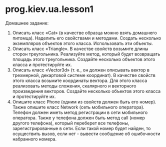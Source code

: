 # prog.kiev.ua.lesson1

Домашнее задание:
1) Описать класс «Cat» (в качестве образца можно взять домашнего питомца).
Наделить его свойствами и методами. Создать несколько экземпляров объектов
этого класса. Использовать эти объекты.
2) Описать класс «Triangle». В качестве свойств возьмите длины сторон
треугольника. Реализуйте метод, который будет возвращать площадь этого
треугольника. Создайте несколько объектов этого класса и протестируйте их.
3) Описать класс «Vector3d» (т. е., он должен описывать вектор в трехмерной,
декартовой системе координат). В качестве свойств этого класса возьмите
координаты вектора. Для этого класса реализовать методы сложения, скалярного и
векторного произведения векторов. Создайте несколько объектов этого класса и
протестируйте их.
4) Опишите класс Phone (одним из свойств должен быть его номер). Также опишите
класс Network (сеть мобильного оператора). Телефон должен иметь метод
регистрации в сети мобильного оператора. Также у телефона должен быть метод call
(номер другого телефона), который переберет все телефоны, зарегистрированные в
сети. Если такой номер будет найден, то осуществить вызов, если нет - вывести
сообщение об ошибочности набранного номера.
